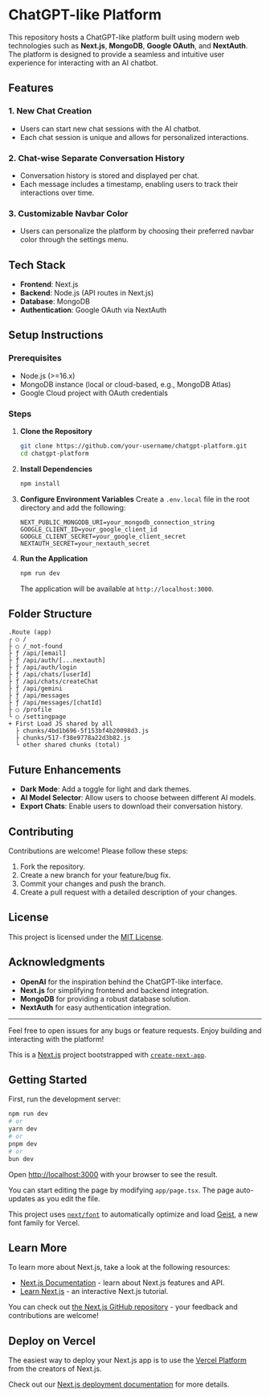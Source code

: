 # ChatGPT-like Platform

This repository hosts a ChatGPT-like platform built using modern web technologies such as **Next.js**, **MongoDB**, **Google OAuth**, and **NextAuth**. The platform is designed to provide a seamless and intuitive user experience for interacting with an AI chatbot.

## Features

### 1. **New Chat Creation**
   - Users can start new chat sessions with the AI chatbot.
   - Each chat session is unique and allows for personalized interactions.

### 2. **Chat-wise Separate Conversation History**
   - Conversation history is stored and displayed per chat.
   - Each message includes a timestamp, enabling users to track their interactions over time.

### 3. **Customizable Navbar Color**
   - Users can personalize the platform by choosing their preferred navbar color through the settings menu.

## Tech Stack

- **Frontend**: Next.js
- **Backend**: Node.js (API routes in Next.js)
- **Database**: MongoDB
- **Authentication**: Google OAuth via NextAuth

## Setup Instructions

### Prerequisites
- Node.js (>=16.x)
- MongoDB instance (local or cloud-based, e.g., MongoDB Atlas)
- Google Cloud project with OAuth credentials

### Steps

1. **Clone the Repository**
   ```bash
   git clone https://github.com/your-username/chatgpt-platform.git
   cd chatgpt-platform
   ```

2. **Install Dependencies**
   ```bash
   npm install
   ```

3. **Configure Environment Variables**
   Create a `.env.local` file in the root directory and add the following:
   ```env
   NEXT_PUBLIC_MONGODB_URI=your_mongodb_connection_string
   GOOGLE_CLIENT_ID=your_google_client_id
   GOOGLE_CLIENT_SECRET=your_google_client_secret
   NEXTAUTH_SECRET=your_nextauth_secret
   ```

4. **Run the Application**
   ```bash
   npm run dev
   ```
   The application will be available at `http://localhost:3000`.

## Folder Structure

```
.Route (app)                              
┌ ○ /                                    
├ ○ /_not-found                          
├ ƒ /api/[email]                         
├ ƒ /api/auth/[...nextauth]              
├ ƒ /api/auth/login                      
├ ƒ /api/chats/[userId]                  
├ ƒ /api/chats/createChat                
├ ƒ /api/gemini                          
├ ƒ /api/messages                        
├ ƒ /api/messages/[chatId]               
├ ○ /profile                             
└ ○ /settingpage                         
+ First Load JS shared by all           
  ├ chunks/4bd1b696-5f153bf4b20098d3.js  
  ├ chunks/517-f38e9778a22d3b82.js       
  └ other shared chunks (total)          
```  

## Future Enhancements
- **Dark Mode**: Add a toggle for light and dark themes.
- **AI Model Selector**: Allow users to choose between different AI models.
- **Export Chats**: Enable users to download their conversation history.

## Contributing

Contributions are welcome! Please follow these steps:
1. Fork the repository.
2. Create a new branch for your feature/bug fix.
3. Commit your changes and push the branch.
4. Create a pull request with a detailed description of your changes.

## License

This project is licensed under the [MIT License](LICENSE).

## Acknowledgments
- **OpenAI** for the inspiration behind the ChatGPT-like interface.
- **Next.js** for simplifying frontend and backend integration.
- **MongoDB** for providing a robust database solution.
- **NextAuth** for easy authentication integration.

---

Feel free to open issues for any bugs or feature requests. Enjoy building and interacting with the platform!










This is a [Next.js](https://nextjs.org) project bootstrapped with [`create-next-app`](https://nextjs.org/docs/app/api-reference/cli/create-next-app).

## Getting Started

First, run the development server:

```bash
npm run dev
# or
yarn dev
# or
pnpm dev
# or
bun dev
```

Open [http://localhost:3000](http://localhost:3000) with your browser to see the result.

You can start editing the page by modifying `app/page.tsx`. The page auto-updates as you edit the file.

This project uses [`next/font`](https://nextjs.org/docs/app/building-your-application/optimizing/fonts) to automatically optimize and load [Geist](https://vercel.com/font), a new font family for Vercel.

## Learn More

To learn more about Next.js, take a look at the following resources:

- [Next.js Documentation](https://nextjs.org/docs) - learn about Next.js features and API.
- [Learn Next.js](https://nextjs.org/learn) - an interactive Next.js tutorial.

You can check out [the Next.js GitHub repository](https://github.com/vercel/next.js) - your feedback and contributions are welcome!

## Deploy on Vercel

The easiest way to deploy your Next.js app is to use the [Vercel Platform](https://vercel.com/new?utm_medium=default-template&filter=next.js&utm_source=create-next-app&utm_campaign=create-next-app-readme) from the creators of Next.js.

Check out our [Next.js deployment documentation](https://nextjs.org/docs/app/building-your-application/deploying) for more details.
